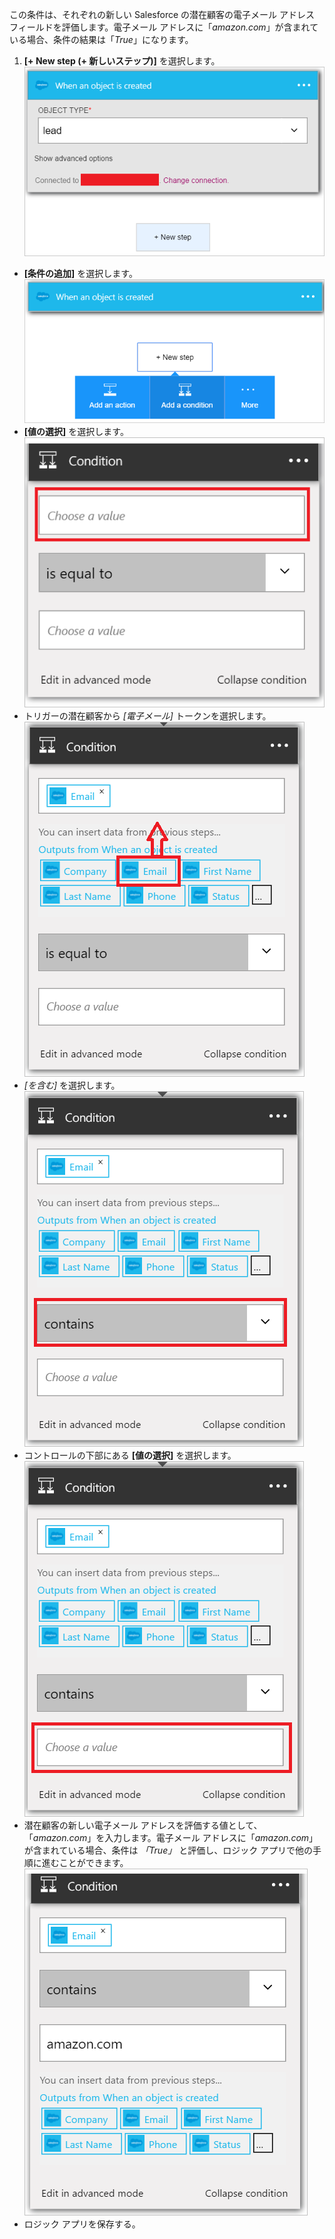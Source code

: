 この条件は、それぞれの新しい Salesforce の潜在顧客の電子メール アドレス フィールドを評価します。電子メール アドレスに「*amazon.com*」が含まれている場合、条件の結果は「*True*」になります。

1. **[+ New step (+ 新しいステップ)]** を選択します。![Salesforce 条件イメージ 1](./media/connectors-create-api-salesforce/condition-1.png)
- **[条件の追加]** を選択します。![Salesforce 条件イメージ 2](./media/connectors-create-api-salesforce/condition-2.png)
- **[値の選択]** を選択します。![Salesforce 条件イメージ 3](./media/connectors-create-api-salesforce/condition-3.png)
- トリガーの潜在顧客から *[電子メール]* トークンを選択します。![Salesforce 条件イメージ 4](./media/connectors-create-api-salesforce/condition-4.png)
- *[を含む]* を選択します。![Salesforce 条件イメージ 5](./media/connectors-create-api-salesforce/condition-5.png)
- コントロールの下部にある **[値の選択]** を選択します。![Salesforce 条件イメージ 6](./media/connectors-create-api-salesforce/condition-6.png)
- 潜在顧客の新しい電子メール アドレスを評価する値として、「*amazon.com*」を入力します。電子メール アドレスに「*amazon.com*」が含まれている場合、条件は *「True」* と評価し、ロジック アプリで他の手順に進むことができます。![Salesforce 条件イメージ 7](./media/connectors-create-api-salesforce/condition-7.png)
- ロジック アプリを保存する。

<!---HONumber=AcomDC_0727_2016-->